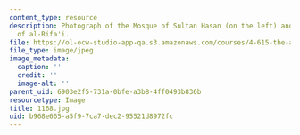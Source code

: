 ```yaml
---
content_type: resource
description: Photograph of the Mosque of Sultan Hasan (on the left) and the Mosque
  of al-Rifa'i.
file: https://ol-ocw-studio-app-qa.s3.amazonaws.com/courses/4-615-the-architecture-of-cairo-spring-2002/b968e665a5f97ca7dec295521d8972fc_1168.jpg
file_type: image/jpeg
image_metadata:
  caption: ''
  credit: ''
  image-alt: ''
parent_uid: 6903e2f5-731a-0bfe-a3b8-4ff0493b836b
resourcetype: Image
title: 1168.jpg
uid: b968e665-a5f9-7ca7-dec2-95521d8972fc
---
```

